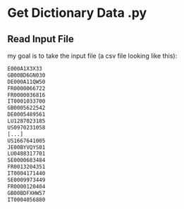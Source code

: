 # Get Dictionary Data .py

## Read Input File

my goal is to take the input file (a csv file looking like this):

```bash
E000A1X3X33
GB00BD6GN030
DE000A11QW50
FR0000066722
FR0000036816
IT0001033700
GB0005622542
DE0005489561
LU1287023185
US0970231058
[...]
US1667641005
JE00BYVQYS01
LU0488317701
SE0000683484
FR0013204351
IT0004171440
SE0009973449
FR0000120404
GB00BDFXHW57
IT0004056880
```